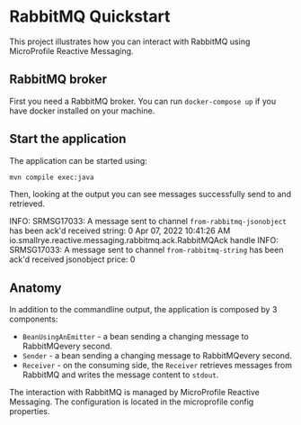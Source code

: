 RabbitMQ Quickstart
================

This project illustrates how you can interact with RabbitMQ using MicroProfile Reactive Messaging.

## RabbitMQ broker

First you need a RabbitMQ broker. You can run `docker-compose up` if you have docker installed on your machine.

## Start the application

The application can be started using:

```bash
mvn compile exec:java
```

Then, looking at the output you can see messages successfully send to and retrieved.

INFO: SRMSG17033: A message sent to channel `from-rabbitmq-jsonobject` has been ack'd
received string: 0
Apr 07, 2022 10:41:26 AM io.smallrye.reactive.messaging.rabbitmq.ack.RabbitMQAck handle
INFO: SRMSG17033: A message sent to channel `from-rabbitmq-string` has been ack'd
received jsonobject price: 0

## Anatomy

In addition to the commandline output, the application is composed by 3 components:

* `BeanUsingAnEmitter` - a bean sending a changing message to RabbitMQevery second.
* `Sender` - a bean sending a changing message to RabbitMQevery second.
* `Receiver`  - on the consuming side, the `Receiver` retrieves messages from RabbitMQ and writes the message content to `stdout`.

The interaction with RabbitMQ is managed by MicroProfile Reactive Messaging.
The configuration is located in the microprofile config properties.
